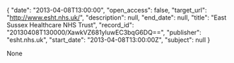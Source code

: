 {
  "date": "2013-04-08T13:00:00", 
  "open_access": false, 
  "target_url": "http://www.esht.nhs.uk/", 
  "description": null, 
  "end_date": null, 
  "title": "East Sussex Healthcare NHS Trust", 
  "record_id": "20130408T130000/XawkVZ681yluwEC3bqG6DQ==", 
  "publisher": "esht.nhs.uk", 
  "start_date": "2013-04-08T13:00:00Z", 
  "subject": null
}

None
